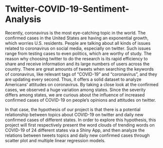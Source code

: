 # Twitter-COVID-19-Sentiment-Analysis

Recently, coronavirus is the most eye-catching topic in the world. The confirmed cases in the United States are having an exponential growth, which worries U.S. residents. People are talking about all kinds of issues related to coronavirus on social media, especially on twitter. Such issues range from testing cases to even politics, which are worthy of study. The reason why choosing twitter to do the research is its rapid efficiency to share and receive information and its large numbers of users across the country. There are great amounts of tweets when searching the keywords of coronavirus, like relevant tags of “COVID-19” and “coronavirus”, and they are updating every second. Thus, it offers a solid dataset to analyze Americans' attitudes on coronavirus. By taking a close look at the confirmed cases, we observed a huge variation among states. Since the severity differs among states, we are curious about the influence of increased confirmed cases of COVID-19 on people’s opinions and attitudes on twitter.

In that case, the hypothesis of our project is that there is a potential relationship between topics about COVID-19 on twitter and daily new confirmed cases of different states. In order to explore this hypothesis, this project will first respectively present the word clouds of trending words on COVID-19 of 24 different states via a Shiny App, and then analyze the relations between tweets topics and daily new confirmed cases through scatter plot and multiple linear regression models.
